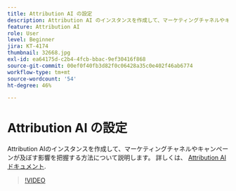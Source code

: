 ```yaml
---
title: Attribution AI の設定
description: Attribution AI のインスタンスを作成して、マーケティングチャネルやキャンペーンが及ぼす影響を理解する方法について説明します。
feature: Attribution AI
role: User
level: Beginner
jira: KT-4174
thumbnail: 32668.jpg
exl-id: ea64175d-c2b4-4fcb-bbac-9ef30416f868
source-git-commit: 00ef0f40fb3d82f0c06428a35c0e402f46ab6774
workflow-type: tm+mt
source-wordcount: '54'
ht-degree: 46%

---
```


# Attribution AI の設定

Attribution AIのインスタンスを作成して、マーケティングチャネルやキャンペーンが及ぼす影響を把握する方法について説明します。 詳しくは、 [Attribution AIドキュメント](https://experienceleague.adobe.com/docs/experience-platform/intelligent-services/attribution-ai/overview.html).

>[!VIDEO](https://video.tv.adobe.com/v/32668?learn=on)
